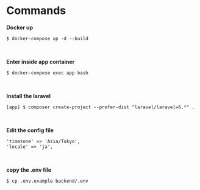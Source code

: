 # Commands

**Docker up**

```
$ docker-compose up -d --build
```

<br>

**Enter inside app container**

```
$ docker-compose exec app bash
```

<br>

**Install the laravel**

```
[app] $ composer create-project --prefer-dist "laravel/laravel=6.*" .
```

<br>

**Edit the config file**

```
'timezone' => 'Asia/Tokyo',
'locale' => 'ja',
```

<br>

**copy the .env file**

```
$ cp .env.example backend/.env
```
